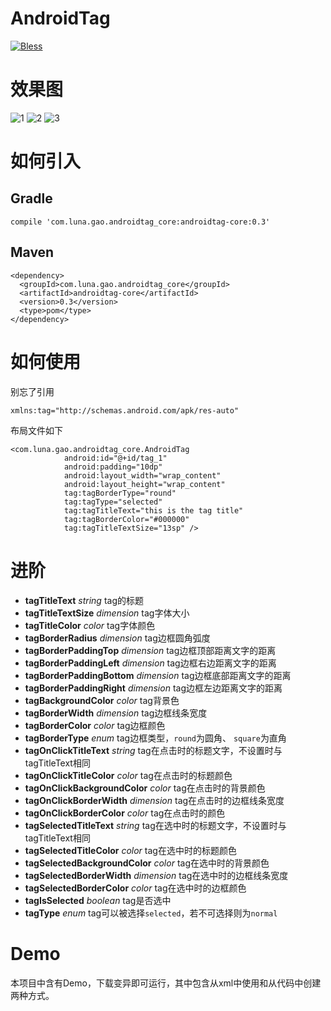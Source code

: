 # AndroidTag
[![Bless](https://cdn.rawgit.com/LunaGao/BlessYourCodeTag/master/tags/ramen.svg)](http://lunagao.github.io/BlessYourCodeTag/)

# 效果图
![1](/Image/1.png)
![2](/Image/2.png)
![3](/Image/3.png)

# 如何引入
## Gradle
```
compile 'com.luna.gao.androidtag_core:androidtag-core:0.3'
```
## Maven
```
<dependency>
  <groupId>com.luna.gao.androidtag_core</groupId>
  <artifactId>androidtag-core</artifactId>
  <version>0.3</version>
  <type>pom</type>
</dependency>
```

# 如何使用
别忘了引用
```
xmlns:tag="http://schemas.android.com/apk/res-auto"
```
布局文件如下
```
<com.luna.gao.androidtag_core.AndroidTag
            android:id="@+id/tag_1"
            android:padding="10dp"
            android:layout_width="wrap_content"
            android:layout_height="wrap_content"
            tag:tagBorderType="round"
            tag:tagType="selected"
            tag:tagTitleText="this is the tag title"
            tag:tagBorderColor="#000000"
            tag:tagTitleTextSize="13sp" />
```

# 进阶
* **tagTitleText** _string_ tag的标题
* **tagTitleTextSize** _dimension_ tag字体大小
* **tagTitleColor** _color_ tag字体颜色
* **tagBorderRadius** _dimension_ tag边框圆角弧度
* **tagBorderPaddingTop** _dimension_ tag边框顶部距离文字的距离
* **tagBorderPaddingLeft** _dimension_ tag边框右边距离文字的距离
* **tagBorderPaddingBottom** _dimension_ tag边框底部距离文字的距离
* **tagBorderPaddingRight** _dimension_ tag边框左边距离文字的距离
* **tagBackgroundColor** _color_ tag背景色
* **tagBorderWidth** _dimension_ tag边框线条宽度
* **tagBorderColor** _color_ tag边框颜色
* **tagBorderType** _enum_ tag边框类型，`round`为圆角、 `square`为直角
* **tagOnClickTitleText** _string_ tag在点击时的标题文字，不设置时与tagTitleText相同
* **tagOnClickTitleColor** _color_ tag在点击时的标题颜色
* **tagOnClickBackgroundColor** _color_ tag在点击时的背景颜色
* **tagOnClickBorderWidth** _dimension_ tag在点击时的边框线条宽度
* **tagOnClickBorderColor** _color_ tag在点击时的颜色
* **tagSelectedTitleText** _string_ tag在选中时的标题文字，不设置时与tagTitleText相同
* **tagSelectedTitleColor** _color_ tag在选中时的标题颜色
* **tagSelectedBackgroundColor** _color_ tag在选中时的背景颜色
* **tagSelectedBorderWidth** _dimension_ tag在选中时的边框线条宽度
* **tagSelectedBorderColor** _color_ tag在选中时的边框颜色
* **tagIsSelected** _boolean_ tag是否选中
* **tagType** _enum_ tag可以被选择`selected`，若不可选择则为`normal`


# Demo
本项目中含有Demo，下载变异即可运行，其中包含从xml中使用和从代码中创建两种方式。
